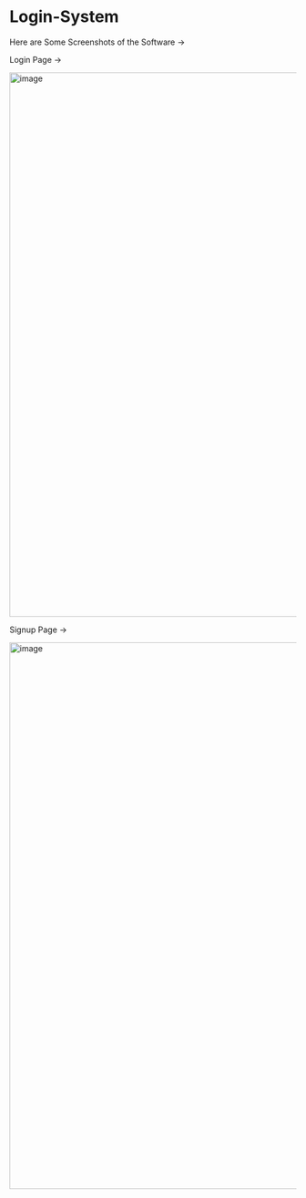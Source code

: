 # Login-System

Here are Some Screenshots of the Software ->

Login Page ->

<img width="956" alt="image" src="https://user-images.githubusercontent.com/85698826/226454902-ac5c8da8-5553-4475-b45a-fc5a50a12353.png">

Signup Page ->

<img width="960" alt="image" src="https://user-images.githubusercontent.com/85698826/226454948-caf6f7aa-1ef2-45e3-97e9-fc658c99994a.png">
